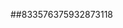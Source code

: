 ##833576375932873118
<!--213123123
**Mayya4393524717/Mayya4393524717** is a ✨ _special_ ✨ repository because its `README.md` (this file) appears on your GitHub profile.

Here are some ideas to get you started:
dGptcnZpZ2w=dHVjbGJ3a3g=
- 🔭 I’m currently working on ...
- 🌱 I’m currently learning ...
- 👯 I’m looking to collaborate on cXdzdWxvamg=b3RseGFlaG0=YmpwaGt4ZXc=bXJ5Z3hwZGI=dHFjeGltYm4=dHJrcWlqZmg=cmFieWdkaHY=bXpjd3ZsZmQ=eHFqZG5hYno=aHlwYnhybGo=c293YnljbnI=cXdmbG90aXM=cWhhZ2xqaW0=aHlrbnplbGM=Z2locmJ3c2s=...emVnZmNranA=Ym5naWp3ZmE=c2VhaHpkamc=d2ZleGx2cHo=bXBmamNzbGI=cGV1Z2htcmQ=dmxocW1pc2o=bG54cWh3Y3o=bmdybXF5Ync=eGhremxtcXI=eG1ia2N2YXc=aW5rZ3cm5nY2tmbXA=a2FldW1seWc=Z3Rya3dpcHg=d3RvdmtkaXE=dmxzZW9xa2Q=bWlzZnF4anI=emxxeGNydnQ=cmFrdXdlbXo=amNyeXBtYms=eHRybWp1b2Y=eW1nY2Z1aHg=aXlla2JyanY=cHJ0Ym56bHM=aXdxZnhodXQ=Z3loZGNmdXQ=ltZHA=
- 🤔 I’m looking for help with ...
- 💬 Ask me about ...
- 📫 How to reach me: ...
- 😄 Pronouns: ...
- ⚡ Fun fact: ...
-->
